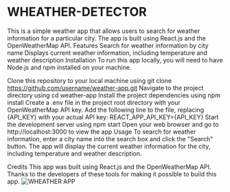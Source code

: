 # WHEATHER-DETECTOR
This is a simple weather app that allows users to search for weather information for a particular city. The app is built using React.js and the OpenWeatherMap API.
Features
Search for weather information by city name
Displays current weather information, including temperature and weather description
Installation
To run this app locally, you will need to have Node.js and npm installed on your machine.

Clone this repository to your local machine using git clone https://github.com/username/weather-app.git
Navigate to the project directory using cd weather-app
Install the project dependencies using npm install
Create a .env file in the project root directory with your OpenWeatherMap API key. Add the following line to the file, replacing {API_KEY} with your actual API key: REACT_APP_API_KEY={API_KEY}
Start the development server using npm start
Open your web browser and go to http://localhost:3000 to view the app
Usage
To search for weather information, enter a city name into the search box and click the "Search" button. The app will display the current weather information for the city, including temperature and weather description.

Credits
This app was built using React.js and the OpenWeatherMap API. Thanks to the developers of these tools for making it possible to build this app.
![WHEATHER APP](https://user-images.githubusercontent.com/122394617/228866020-550f6a57-888a-4ce7-8182-f1a421edae80.JPG)




